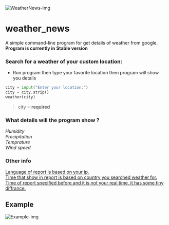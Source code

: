 ![WeatherNews-img](https://github.com/mrpintime/weather_news/blob/main/img/weather.jpg)

# weather_news
A simple command-line program for get details of weather from google.  
**Program is currently in Stable version**

### Search for a weather of your custom location:

* Run program then type your favorite location then program will show you details
``` python
city = input("Enter your location:")
city = city.strip()
weather(city)
```
> city = **required**

### What details will the program show ?
*Humidity*  
*Precipitation*  
*Temprature*  
*Wind speed*

### Other info
<u>Language of report is based on your ip.</u>  
<u>Time that show in report is based on country you searched weather for.</u>  
<u>Time of report specified before and it is not your real time, it has some tiny diffrance.</u>

## Example

![Example-img](https://github.com/mrpintime/weather_news/blob/main/img/example_img.png)
